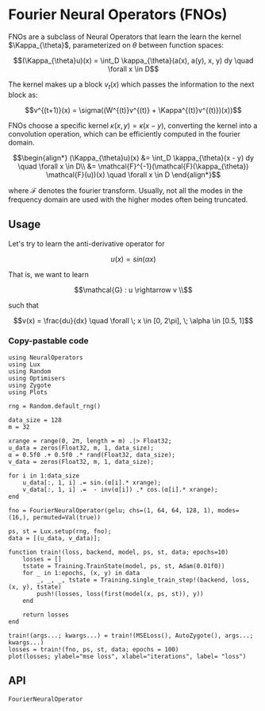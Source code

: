 # Fourier Neural Operators (FNOs)

FNOs are a subclass of Neural Operators that learn the learn the kernel $\Kappa_{\theta}$, parameterized on $\theta$ between function spaces:

```math
(\Kappa_{\theta}u)(x) = \int_D \kappa_{\theta}(a(x), a(y), x, y) dy  \quad \forall x \in D
```

The kernel makes up a block $v_t(x)$ which passes the information to the next block as:
```math
v^{(t+1)}(x) = \sigma((W^{(t)}v^{(t)} + \Kappa^{(t)}v^{(t)})(x))
```

FNOs choose a specific kernel $\kappa(x,y) = \kappa(x-y)$, converting the kernel into a convolution operation, which can be efficiently computed in the fourier domain.

```math
\begin{align*}
(\Kappa_{\theta}u)(x) 
&= \int_D \kappa_{\theta}(x - y) dy  \quad \forall x \in D\\
&= \mathcal{F}^{-1}(\mathcal{F}(\kappa_{\theta}) \mathcal{F}(u))(x) \quad \forall x \in D
\end{align*}
```
where $\mathcal{F}$ denotes the fourier transform. Usually, not all the modes in the frequency domain are used with the higher modes often being truncated.
## Usage

Let's try to learn the anti-derivative operator for 
```math
u(x) = sin(\alpha x)
```
That is, we want to learn
```math
\mathcal{G} : u \rightarrow v \\
```
such that
```math
v(x) = \frac{du}{dx} \quad \forall \; x \in [0, 2\pi], \; \alpha \in [0.5, 1]
```

### Copy-pastable code

```@example fno_tut
using NeuralOperators
using Lux
using Random
using Optimisers
using Zygote
using Plots

rng = Random.default_rng()

data_size = 128
m = 32

xrange = range(0, 2π, length = m) .|> Float32;
u_data = zeros(Float32, m, 1, data_size);
α = 0.5f0 .+ 0.5f0 .* rand(Float32, data_size);
v_data = zeros(Float32, m, 1, data_size);

for i in 1:data_size
    u_data[:, 1, i] .= sin.(α[i].* xrange);
    v_data[:, 1, i] .=  - inv(α[i]) .* cos.(α[i].* xrange);
end

fno = FourierNeuralOperator(gelu; chs=(1, 64, 64, 128, 1), modes=(16,), permuted=Val(true))

ps, st = Lux.setup(rng, fno);
data = [(u_data, v_data)];

function train!(loss, backend, model, ps, st, data; epochs=10)
    losses = []
    tstate = Training.TrainState(model, ps, st, Adam(0.01f0))
    for _ in 1:epochs, (x, y) in data
        _, _, _, tstate = Training.single_train_step!(backend, loss, (x, y), tstate)
        push!(losses, loss(first(model(x, ps, st)), y))
    end

    return losses
end

train!(args...; kwargs...) = train!(MSELoss(), AutoZygote(), args...; kwargs...)
losses = train!(fno, ps, st, data; epochs = 100)
plot(losses; ylabel="mse loss", xlabel="iterations", label= "loss")
```

## API
```@docs
FourierNeuralOperator
```